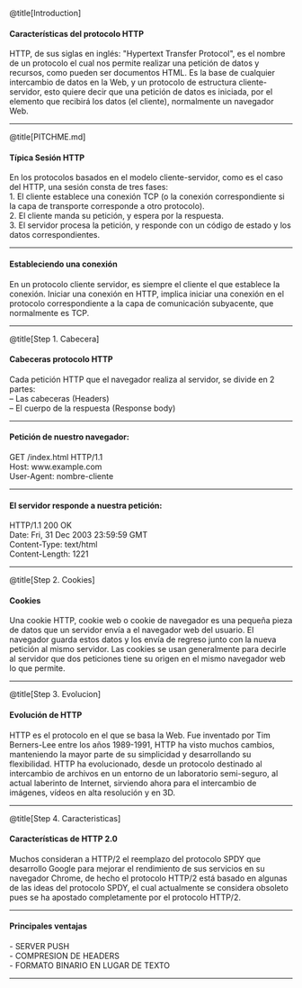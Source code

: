 @title[Introduction]

#### Características del protocolo HTTP

<span class="aside">
  HTTP, de sus siglas en inglés: "Hypertext Transfer Protocol", es el nombre de un protocolo el cual nos permite realizar una petición de datos y recursos, como pueden ser documentos HTML. Es la base de cualquier intercambio de datos en la Web, y un protocolo de estructura cliente-servidor, esto quiere decir que una petición de datos es iniciada, por el elemento que recibirá los datos (el cliente), normalmente un navegador Web.
</span>

---

@title[PITCHME.md]

#### Típica Sesión HTTP

<span class="aside">
  En los protocolos basados en el modelo cliente-servidor, como es el caso del HTTP, una sesión consta de tres fases:<br>
  1. El cliente establece una conexión TCP (o la conexión correspondiente si la capa de transporte corresponde a otro protocolo).<br>
  2. El cliente manda su petición, y espera por la respuesta.<br>
  3. El servidor procesa la petición, y responde con un código de estado y los datos correspondientes.<br>
</span>

---

#### Estableciendo una conexión

<span class="aside">
  En un protocolo cliente servidor, es siempre el cliente el que establece la conexión. Iniciar una conexión en HTTP, implica iniciar una conexión en el protocolo correspondiente a la capa de comunicación subyacente, que normalmente es TCP.
</span>

---

@title[Step 1. Cabecera]

#### Cabeceras protocolo HTTP

<span class="aside">
  Cada petición HTTP que el navegador realiza al servidor, se divide en 2 partes:<br>
  – Las cabeceras (Headers)<br>
  – El cuerpo de la respuesta (Response body)<br>
</span>

---

#### Petición de nuestro navegador:

<span class="aside">
  GET /index.html HTTP/1.1<br>
  Host: www.example.com<br>
  User-Agent: nombre-cliente
</span>

---

#### El servidor responde a nuestra petición:

<span class="aside">
  HTTP/1.1 200 OK<br>
  Date: Fri, 31 Dec 2003 23:59:59 GMT<br>
  Content-Type: text/html<br>
  Content-Length: 1221
</span>

---

@title[Step 2. Cookies]

#### Cookies

<span class="aside">
  Una cookie HTTP, cookie web o cookie de navegador es una pequeña pieza de datos que un servidor envía a el navegador web del usuario. El navegador guarda estos datos y los envía de regreso junto con la nueva petición al mismo servidor. Las cookies se usan generalmente para decirle al servidor que dos peticiones tiene su origen en el mismo navegador web lo que permite.
</span>

---

@title[Step 3. Evolucion]

#### Evolución de HTTP

<span class="aside">
  HTTP es el protocolo en el que se basa la Web. Fue inventado por Tim Berners-Lee entre los años 1989-1991, HTTP ha visto muchos cambios, manteniendo la mayor parte de su simplicidad y desarrollando su flexibilidad. HTTP ha evolucionado, desde un protocolo destinado al intercambio de archivos en un entorno de un laboratorio semi-seguro, al actual laberinto de Internet, sirviendo ahora para el intercambio de imágenes, vídeos en alta resolución y en 3D.
</span>

---

@title[Step 4. Caracteristicas]

#### Características de HTTP 2.0

<span class="aside">
  Muchos consideran a HTTP/2 el reemplazo del protocolo SPDY que desarrollo Google para mejorar el rendimiento de sus servicios en su navegador Chrome, de hecho el protocolo HTTP/2 está basado en algunas de las ideas del protocolo SPDY, el cual actualmente se considera obsoleto pues se ha apostado completamente por el protocolo HTTP/2.
</span>

---

#### Principales ventajas

<span class="aside">
  - SERVER PUSH <br>
  - COMPRESION DE HEADERS <br>
  - FORMATO BINARIO EN LUGAR DE TEXTO
</span>

---
